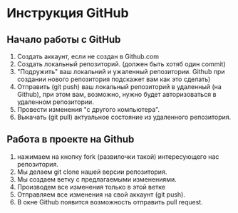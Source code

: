 # Инструкция GitHub

## Начало работы с GitHub 

1. Создать аккаунт, если не создан в Github.com
2. Создать локальный репозиторий. (должен быть хотяб один commit)
3. "Подружить" ваш локальний и ужаленный репозитории. Github при создании нового репозитория подскажет вам как это сделать)
4. Отправить (git push) ваш локальный репозиторий в удаленный (на Github), при этом вам, возможно, нужно будет авторизоваться в удаленном репозитории.
5. Провести изменения "с другого компьютера".
6. Выкачать (git pull) актуальное состояние из удаленного репозитория.

## Работа в проекте на Github

1. нажимаем на кнопку fork (развилочки такой) интересующего нас репозитория.
2. Мы делаем git clone нашей версии репозитория.
3. Мы создаем ветку с предлагаемыми изменениями.
4. Производем все изменения только в этой ветке
5. Отправляем все изменения на свой аккаунт (git push).
6. В окне Github появится возможность отправить pull request.